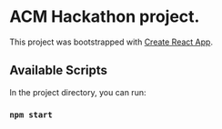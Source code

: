 # ACM Hackathon project.

This project was bootstrapped with [Create React App](https://github.com/facebook/create-react-app).

## Available Scripts

In the project directory, you can run:

### `npm start`

